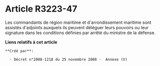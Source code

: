 # Article R3223-47

Les commandants de région maritime et d'arrondissement maritime sont assistés d'adjoints auxquels ils peuvent déléguer leurs
pouvoirs ou leur signature dans les conditions définies par arrêté du ministre de la défense.

**Liens relatifs à cet article**

	**Créé par**:

	  - Décret n°2008-1218 du 25 novembre 2008 -  Annexe (V)
